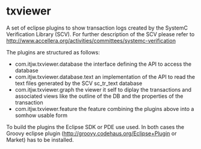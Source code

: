 txviewer
========

A set of eclipse plugins to show transaction logs created by the SystemC 
Verification Library (SCV). For further description of the SCV please refer to 
http://www.accellera.org/activities/committees/systemc-verification

The plugins are structured as follows:
- com.itjw.txviewer.database
	the interface defining the API to access the database
- com.itjw.txviewer.database.text
	an implementation of the API to read the text files generated by the SCV
	sc_tr_text database
- com.itjw.txviewer.graph
	the viewer it self to diplay the transactions and associated views like the
	outline of the DB and the properties of the transaction
- com.itjw.txviewer.feature
	the feature combining the plugins above into a somhow usable form

To build the plugins the Eclipse SDK or PDE use used. In both cases the Groovy
eclipse plugin (http://groovy.codehaus.org/Eclipse+Plugin or Market) has to be
installed.